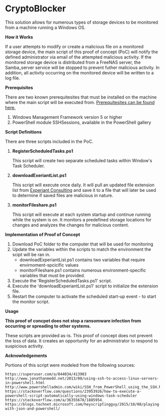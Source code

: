 CryptoBlocker
==============

This solution allows for numerous types of storage devices to be monitored from a machine running a Windows OS.  

<b> How it Works</b>

If a user attempts to modify or create a malicious file on a monitored storage device, the main script of this proof of concept (PoC) will notify the defined administrator via email of the attempted malicious activity.  If the monitored storage device is distributed from a FreeNAS server, the Samba_server service will be stopped to prevent futher malicious activity.  In addition, all activity occurring on the monitored device will be written to a log file.



<b>Prerequisites</b>

There are two known prerequitesites that must be installed on the machine where the main script will be executed from. [Prerequitesites can be found here.](http://www.powershelladmin.com/wiki/SSH_from_PowerShell_using_the_SSH.NET_library#Downloads) 

1. Windows Management Framework version 5 or higher
2. PowerShell module SSHSessions, available in the PowerShell gallery


<b>Script Definitions</b>

There are three scripts included in the PoC.  

1. <b>RegisterScheduledTasks.ps1 </b>

    This script will create two separate scheduled tasks within Window's Task Scheduler.  

2. <b>downloadExeriantList.ps1</b>

    This script will execute once daily.  It will pull an updated file extension list from [Experiant Consulting](https://fsrm.experiant.ca/api/v1/get) and save it to a file that will later be used to determine if saved files are malicious in nature.

3. <b>monitorFileshare.ps1</b>

    This script will execute at each system startup and continue running while the system is on.  It monitors a predefined storage locations for changes and analyzes the changes for malicious content.  

<b>Implementation of Proof of Concept</b>

1. Download PoC folder to the computer that will be used for monitoring
2. Update the variables within the scripts to match the environment the scipt will be ran in.
    * downloadExperiantList.ps1 contains two variables that require envirnoment-spcicific values
    * monitorFileshare.ps1 contains numerous environment-specific variables that must be provided.
3. Execute the 'RegisterScheduledTasks.ps1' script.  
4. Execute the 'downloadExperiantList.ps1' script to initialize the extension file.
5. Restart the computer to activate the scheduled start-up event - to start the monitor script.


<b>Usage</b>

<b>This proof of concpet does not stop a ransomware infection from occurring or spreading to other systems.</b> 

These scripts are provided as-is.  This proof of concept does not prevent the loss of data.  It creates an opportunity for an administrator to respond to suspicious activity. 

<b>Acknowledgements</b>

 Portions of this script were modeled from the following sources:

    https://superuser.com/a/844034/413983
    http://www.jonathanmedd.net/2013/08/using-ssh-to-access-linux-servers-in-powershell.html
    http://www.powershelladmin.com/wiki/SSH_from_PowerShell_using_the_SSH.NET_library
    https://stackoverflow.com/questions/23953926/how-to-execute-a-powershell-script-automatically-using-windows-task-scheduler
    https://stackoverflow.com/a/36355678/1885954_
    https://blogs.technet.microsoft.com/heyscriptingguy/2015/10/08/playing-with-json-and-powershell/ 

